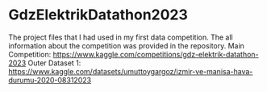 # GdzElektrikDatathon2023
The project files that I had used in my first data competition. The all information about the competition was provided in the repository.
Main Competition: https://www.kaggle.com/competitions/gdz-elektrik-datathon-2023
Outer Dataset 1: https://www.kaggle.com/datasets/umuttoygargoz/izmir-ve-manisa-hava-durumu-2020-08312023

